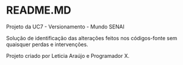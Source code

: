 # README.MD
Projeto da UC7 - Versionamento - Mundo SENAI

Solução de identificação das alterações feitos nos códigos-fonte sem quaisquer perdas e intervenções. 

Projeto criado por Leticia Araújo e Programador X. 
